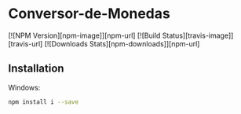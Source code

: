 # Conversor-de-Monedas

[![NPM Version][npm-image]][npm-url]
[![Build Status][travis-image]][travis-url]
[![Downloads Stats][npm-downloads]][npm-url]

## Installation

Windows:

```sh
npm install i --save
```

